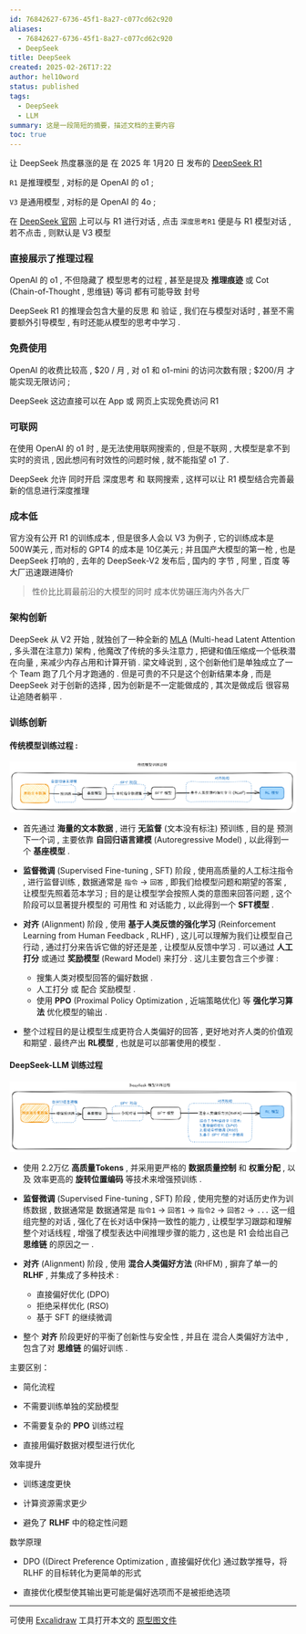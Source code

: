 ```yaml
---
id: 76842627-6736-45f1-8a27-c077cd62c920
aliases:
  - 76842627-6736-45f1-8a27-c077cd62c920
  - DeepSeek
title: DeepSeek
created: 2025-02-26T17:22
author: hel10word
status: published
tags:
  - DeepSeek
  - LLM
summary: 这是一段简短的摘要，描述文档的主要内容
toc: true
---
```


让 DeepSeek 热度暴涨的是 在 2025 年 1月20 日 发布的 [DeepSeek R1](https://github.com/deepseek-ai/DeepSeek-R1 )  

`R1` 是推理模型 , 对标的是 OpenAI 的 o1 ;

`V3` 是通用模型 , 对标的是 OpenAI 的 4o ;

在 [DeepSeek 官网](https://www.deepseek.com/) 上可以与 R1 进行对话 , 点击 `深度思考R1` 便是与 R1 模型对话 , 若不点击 , 则默认是 V3 模型


### 直接展示了推理过程

OpenAI 的 o1 , 不但隐藏了 模型思考的过程 , 甚至是提及 **推理痕迹** 或 Cot (Chain-of-Thought , 思维链) 等词 都有可能导致 封号

DeepSeek R1 的推理会包含大量的反思 和 验证 , 我们在与模型对话时 , 甚至不需要额外引导模型 , 有时还能从模型的思考中学习 .

### 免费使用

OpenAI 的收费比较高 , $20 / 月 , 对 o1 和 o1-mini 的访问次数有限 ; $200/月 才能实现无限访问 ;

DeepSeek 这边直接可以在 App 或 网页上实现免费访问 R1

### 可联网

在使用 OpenAI 的 o1 时 , 是无法使用联网搜索的 , 但是不联网 , 大模型是拿不到实时的资讯 , 因此想问有时效性的问题时候 , 就不能指望 o1 了.

DeepSeek 允许 同时开启 深度思考 和 联网搜索 , 这样可以让 R1 模型结合完善最新的信息进行深度推理

### 成本低

官方没有公开 R1 的训练成本 , 但是很多人会以 V3 为例子 , 它的训练成本是 500W美元 , 而对标的 GPT4 的成本是 10亿美元 ; 并且国产大模型的第一枪 , 也是 DeepSeek 打响的 , 去年的 DeepSeek-V2 发布后 , 国内的 字节 , 阿里 , 百度 等大厂迅速跟进降价

> 性价比比肩最前沿的大模型的同时 成本优势碾压海内外各大厂

### 架构创新

DeepSeek 从 V2 开始 , 就独创了一种全新的 [MLA](https://arxiv.org/abs/2405.04434) (Multi-head Latent Attention , 多头潜在注意力) 架构 , 他魔改了传统的多头注意力 , 把键和值压缩成一个低秩潜在向量 , 来减少内存占用和计算开销 . 梁文峰说到 , 这个创新他们是单独成立了一个 Team 跑了几个月才跑通的 . 但是可贵的不只是这个创新结果本身 , 而是 DeepSeek 对于创新的选择 , 因为创新是不一定能做成的 , 其次是做成后 很容易让追随者躺平 .

### 训练创新

#### 传统模型训练过程 :


![](attachments/传统模型训练过程.png)



- 首先通过 **海量的文本数据**  , 进行 **无监督** (文本没有标注) 预训练 , 目的是 预测下一个词 , 主要依靠 **自回归语言建模** (Autoregressive Model) , 以此得到一个 **基座模型** .

- **监督微调** (Supervised Fine-tuning , SFT) 阶段 , 使用高质量的人工标注指令 , 进行监督训练 , 数据通常是 `指令` -> `回答` , 即我们给模型问题和期望的答案 , 让模型先照着范本学习 ; 目的是让模型学会按照人类的意图来回答问题 , 这个阶段可以显著提升模型的 可用性 和 对话能力 , 以此得到一个 **SFT模型** .

- **对齐** (Alignment) 阶段 , 使用 **基于人类反馈的强化学习** (Reinforcement Learning from Human Feedback , RLHF) , 这儿可以理解为我们让模型自己行动 , 通过打分来告诉它做的好还是差 , 让模型从反馈中学习 . 可以通过 **人工打分** 或通过 **奖励模型** (Reward Model) 来打分 . 这儿主要包含三个步骤 : 
	- 搜集人类对模型回答的偏好数据 .
	- 人工打分 或 配合 奖励模型 .
	- 使用 **PPO** (Proximal Policy Optimization , 近端策略优化) 等 **强化学习算法** 优化模型的输出 .

- 整个过程目的是让模型生成更符合人类偏好的回答 , 更好地对齐人类的价值观和期望 . 最终产出 **RL模型** , 也就是可以部署使用的模型 .


#### DeepSeek-LLM 训练过程

![](attachments/DeepSeek模型训练过程.png)


- 使用 2.2万亿 **高质量Tokens** , 并采用更严格的 **数据质量控制** 和 **权重分配** , 以及 效率更高的 **旋转位置编码** 等技术来增强预训练 .

- **监督微调** (Supervised Fine-tuning , SFT) 阶段 , 使用完整的对话历史作为训练数据 , 数据通常是 数据通常是 `指令1` -> `回答1` -> `指令2` -> `回答2` -> `...` 这一组组完整的对话 , 强化了在长对话中保持一致性的能力 , 让模型学习跟踪和理解整个对话线程 , 增强了模型表达中间推理步骤的能力 , 这也是 R1 会给出自己 **思维链** 的原因之一 .

- **对齐** (Alignment) 阶段 , 使用 **混合人类偏好方法** (RHFM) , 摒弃了单一的 **RLHF** , 并集成了多种技术 :
	- 直接偏好优化 (DPO)
	- 拒绝采样优化 (RSO)
	- 基于 SFT 的继续微调

- 整个 **对齐** 阶段更好的平衡了创新性与安全性 , 并且在 混合人类偏好方法中 , 包含了对 **思维链** 的偏好训练 .
   

主要区别：

- 简化流程

- 不需要训练单独的奖励模型

- 不需要复杂的 **PPO** 训练过程

- 直接用偏好数据对模型进行优化


效率提升

- 训练速度更快

- 计算资源需求更少

- 避免了 **RLHF** 中的稳定性问题


数学原理

- DPO ((Direct Preference Optimization , 直接偏好优化) 通过数学推导，将 RLHF 的目标转化为更简单的形式

- 直接优化模型使其输出更可能是偏好选项而不是被拒绝选项




---

可使用 [Excalidraw](https://excalidraw.com/) 工具打开本文的 [原型图文件](attachments/excalidraw.excalidraw)